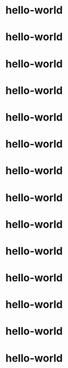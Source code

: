 # hello-world
# hello-world
# hello-world
# hello-world
# hello-world
# hello-world
# hello-world
# hello-world
# hello-world
# hello-world
# hello-world
# hello-world
# hello-world
# hello-world
